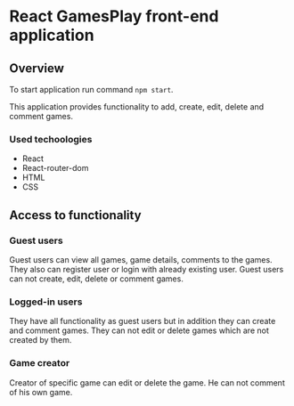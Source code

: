 # React GamesPlay front-end application

## Overview

To start application run command `npm start`.

This application provides functionality to add, create, edit, delete and comment games.

### Used techoologies 

- React
- React-router-dom
- HTML
- CSS

## Access to functionality

### Guest users

Guest users can view all games, game details, comments to the games. They also can register user or login with already existing user. Guest users can not create, edit, delete or comment games.

### Logged-in users

They have all functionality as guest users but in addition they can create and comment games. They can not edit or delete games which are not created by them.

### Game creator

Creator of specific game can edit or delete the game. He can not comment of his own game.